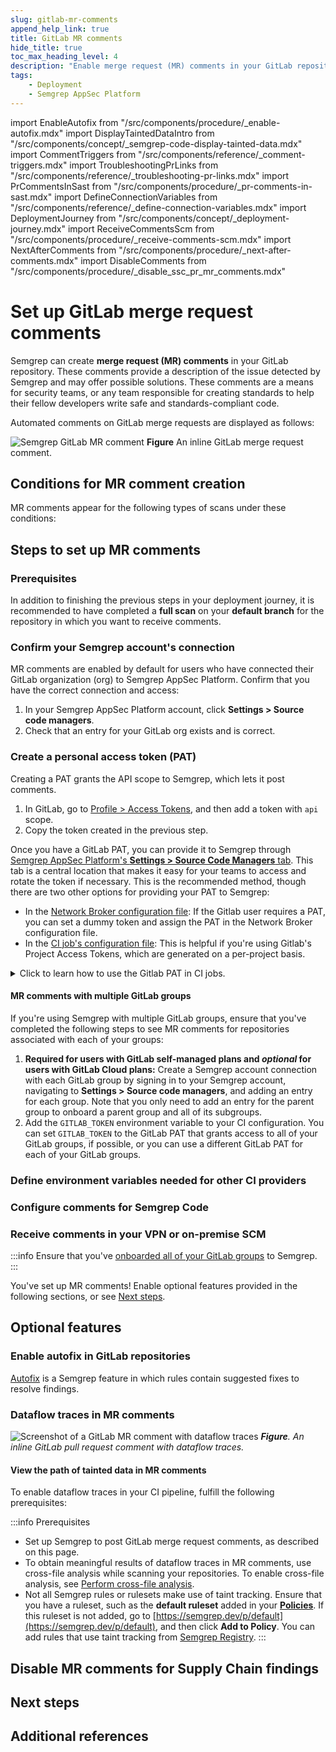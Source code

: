 ```yaml
---
slug: gitlab-mr-comments
append_help_link: true
title: GitLab MR comments
hide_title: true
toc_max_heading_level: 4
description: "Enable merge request (MR) comments in your GitLab repositories to display Semgrep findings to developers."
tags:
    - Deployment
    - Semgrep AppSec Platform
---
```


<!-- vale off -->

import EnableAutofix from "/src/components/procedure/_enable-autofix.mdx"
import DisplayTaintedDataIntro from "/src/components/concept/_semgrep-code-display-tainted-data.mdx"
import CommentTriggers from "/src/components/reference/_comment-triggers.mdx"
import TroubleshootingPrLinks from "/src/components/reference/_troubleshooting-pr-links.mdx"
import PrCommentsInSast from "/src/components/procedure/_pr-comments-in-sast.mdx"
import DefineConnectionVariables from "/src/components/reference/_define-connection-variables.mdx"
import DeploymentJourney from "/src/components/concept/_deployment-journey.mdx"
import ReceiveCommentsScm from "/src/components/procedure/_receive-comments-scm.mdx"
import NextAfterComments from "/src/components/procedure/_next-after-comments.mdx"
import DisableComments from "/src/components/procedure/_disable_ssc_pr_mr_comments.mdx"

<!-- vale on -->

# Set up GitLab merge request comments

<DeploymentJourney />

Semgrep can create **merge request (MR) comments** in your GitLab repository. These comments provide a description of the issue detected by Semgrep and may offer possible solutions. These comments are a means for security teams, or any team responsible for creating standards to help their fellow developers write safe and standards-compliant code.

Automated comments on GitLab merge requests are displayed as follows:

![Semgrep GitLab MR comment](/img/gl-mr-comment.png#md-width)
**Figure** An inline GitLab merge request comment.

## Conditions for MR comment creation

MR comments appear for the following types of scans under these conditions:

<CommentTriggers comment_type="MR"/>

## Steps to set up MR comments

### Prerequisites

In addition to finishing the previous steps in your deployment journey, it is recommended to have completed a **full scan** on your **default branch** for the repository in which you want to receive comments.

### Confirm your Semgrep account's connection

MR comments are enabled by default for users who have connected their GitLab organization (org) to Semgrep AppSec Platform. Confirm that you have the correct connection and access:

1. In your Semgrep AppSec Platform account, click **Settings > Source code managers**.
2. Check that an entry for your GitLab org exists and is correct.

### Create a personal access token (PAT)

Creating a PAT grants the API scope to Semgrep, which lets it post comments.

1. In GitLab, go to [<i class="fas fa-external-link fa-xs"></i> Profile > Access Tokens](https://gitlab.com/-/profile/personal_access_tokens), and then add a token with `api` scope.
1. Copy the token created in the previous step.

Once you have a GitLab PAT, you can provide it to Semgrep through [Semgrep AppSec Platform's **<i class="fa-solid fa-gear"></i> Settings > Source Code Managers** tab](/deployment/connect-scm#gitlab-cloud). This tab is a central location that makes it easy for your teams to access and rotate the token if necessary. This is the recommended method, though there are two other options for providing your PAT to Semgrep:

- In the [Network Broker configuration file](/semgrep-ci/network-broker#configure-semgrep-network-broker): If the Gitlab user requires a PAT, you can set a dummy token and assign the PAT in the Network Broker configuration file.
- In the [CI job's configuration file](/semgrep-ci/sample-ci-configs#sample-gitlab-cicd-configuration-snippet): This is helpful if you're using Gitlab's Project Access Tokens, which are generated on a per-project basis.

<details>
<summary>Click to learn how to use the Gitlab PAT in CI jobs.</summary>

For GitLab CI/CD users:

 1. Navigate to **Your repository** >  **Settings** > **CI/CD**. The URL of the page where you are ends with: `/username/project/-/settings/ci_cd`.
 2. Under **Variables** click **Expand**, and then click **Add variable**.
 3. Enter **PAT** (change this placeholder name as necessary) in the **Key** field and paste the token value copied in step two to the **Value** field.
 4. Select the **Mask variable** checkbox option, and then clear the **Protect variable** checkbox option.
 5. Update your `.gitlab-ci.yml` file with variable `GITLAB_TOKEN` and value `$PAT`. Refer to the following sample, substituting the placeholder <code><span className="placeholder">PAT</span></code> with the name you created for this variable.
 ```yaml
 semgrep:
   # A Docker image with Semgrep installed.
   image: semgrep/semgrep
   # Run the "semgrep ci" command on the command line of the docker image.
   script: semgrep ci

   rules:
   # Scan changed files in MRs, (diff-aware scanning):
   - if: $CI_MERGE_REQUEST_IID

   # Scan mainline (default) branches and report all findings.
   - if: $CI_COMMIT_BRANCH == $CI_DEFAULT_BRANCH

   variables:
     # Connect to Semgrep AppSec Platform through your SEMGREP_APP_TOKEN.
     # Generate a token from Semgrep AppSec Platform > Settings
     # and add it as a variable in your GitLab CI/CD project settings.
     SEMGREP_APP_TOKEN: $SEMGREP_APP_TOKEN
     # Receive inline MR comments (requires Semgrep AppSec Platform account)
     GITLAB_TOKEN: $PAT
 ```

For **other CI providers**:
    1. In your CI provider's interface, define the value of the PAT as a secret. Refer to your CI provider's documentation for steps to do this.
    2. Define the environment variable `GITLAB_TOKEN` and assign the PAT to it.

For more configuration options, see [GitLab CI Sample](/semgrep-ci/sample-ci-configs#gitlab-cicd).
</details>

#### MR comments with multiple GitLab groups
If you're using Semgrep with multiple GitLab groups, ensure that you've completed the following steps to see MR comments for repositories associated with each of your groups:

1. **Required for users with GitLab self-managed plans and *optional* for users with GitLab Cloud plans:** Create a Semgrep account connection with each GitLab group by signing in to your Semgrep account, navigating to **Settings > Source code managers**, and adding an entry for each group. Note that you only need to add an entry for the parent group to onboard a parent group and all of its subgroups. 
2. Add the `GITLAB_TOKEN` environment variable to your CI configuration. You can set `GITLAB_TOKEN` to the GitLab PAT that grants access to all of your GitLab groups, if possible, or you can use a different GitLab PAT for each of your GitLab groups.

### Define environment variables needed for other CI providers

<DefineConnectionVariables name="GitLab CI/CD" comment_type="MR"/>

### Configure comments for Semgrep Code

<PrCommentsInSast name="GitLab" comment_type="MR" />

### Receive comments in your VPN or on-premise SCM

:::info
Ensure that you've [onboarded all of your GitLab groups](/semgrep-appsec-platform/gitlab-mr-comments#mr-comments-with-multiple-gitlab-groups) to Semgrep.
:::

<ReceiveCommentsScm />

You've set up MR comments! Enable optional features provided in the following sections, or see [Next steps](#next-steps).

## Optional features

### Enable autofix in GitLab repositories

[Autofix](/writing-rules/autofix) is a Semgrep feature in which rules contain suggested fixes to resolve findings.

<EnableAutofix />

### Dataflow traces in MR comments

![Screenshot of a GitLab MR comment with dataflow traces](/img/dataflow-traces-mr-comments.png)
_**Figure**. An inline GitLab pull request comment with dataflow traces._

<DisplayTaintedDataIntro />

#### View the path of tainted data in MR comments

To enable dataflow traces in your CI pipeline, fulfill the following prerequisites:

:::info Prerequisites
- Set up Semgrep to post GitLab merge request comments, as described on this page.
- To obtain meaningful results of dataflow traces in MR comments, use cross-file analysis while scanning your repositories. To enable cross-file analysis, see [<i class="fa-regular fa-file-lines"></i> Perform cross-file analysis](/semgrep-code/semgrep-pro-engine-intro).
- Not all Semgrep rules or rulesets make use of taint tracking. Ensure that you have a ruleset, such as the **default ruleset** added in your **[Policies](https://semgrep.dev/orgs/-/policies)**. If this ruleset is not added, go to [https://semgrep.dev/p/default](https://semgrep.dev/p/default), and then click **Add to Policy**. You can add rules that use taint tracking from [Semgrep Registry](https://semgrep.dev/explore).
:::

## Disable MR comments for Supply Chain findings

<DisableComments />

## Next steps

<NextAfterComments />

## Additional references

<TroubleshootingPrLinks />
